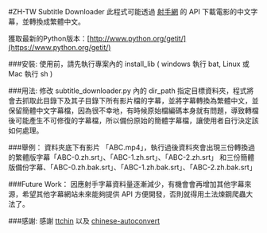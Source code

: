 ﻿#ZH-TW Subtitle Downloader
此程式可能透過 [射手網](http://www.shooter.cn/) 的 API 下載電影的中文字幕，並轉換成繁體中文。

獲取最新的Python版本：[http://www.python.org/getit/](https://www.python.org/getit/)

###安裝:
使用前，請先執行專案內的 install_lib ( windows 執行 bat, Linux 或 Mac 執行 sh )

###用法:
修改 subtitle_downloader.py 內的 dir_path 指定目標資料夾，程式將會去抓取此目錄下及其子目錄下所有影片檔的字幕，並將字幕轉換為繁體中文，並保留簡體中文字幕檔，因為很不幸地，有時候原始檔編碼本身就有問題，導致轉檔後可能產生不可修復的字幕檔，所以備份原始的簡體字幕檔，讓使用者自行決定該如何處理。

###舉例：
資料夾底下有影片 「ABC.mp4」，執行過後資料夾會出現三份轉換過的繁體版字幕「ABC-0.zh.srt」、「ABC-1.zh.srt」、「ABC-2.zh.srt」 和三份簡體版備份字幕、「ABC-0.zh.bak.srt」、「ABC-1.zh.bak.srt」、「ABC-2.zh.bak.srt」

###Future Work：
因應射手字幕資料量逐漸減少，有機會會再增加其他字幕來源，希望其他字幕網站未來能夠提供 API 方便開發，否則就得用土法煉鋼爬蟲大法了。

###感謝:
感謝 [ttchin](https://github.com/ttchin/shooter-subtitle-downloader) 以及 [chinese-autoconvert](https://code.google.com/p/chinese-autoconvert/)
